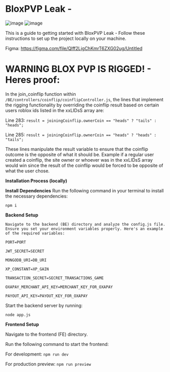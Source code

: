 
# BloxPVP Leak - 

![image](https://github.com/user-attachments/assets/aff4460b-dded-40c5-9717-51a801d3ead6)
![image](https://github.com/user-attachments/assets/7fa7ce0e-3f22-42ce-be08-dac0822fc2e6)

This is a guide to getting started with BloxPVP Leak -  Follow these instructions to set up the project locally on your machine.

Figma: https://figma.com/file/Qlff2LjgChKmrT6ZXG02ug/Untitled

# WARNING BLOX PVP IS RIGGED! - Heres proof:
In the join_coinflip function within `/BE/controllers/coinflip/coinflipController.js`, the lines that implement the rigging functionality by overriding the coinflip result based on certain users roblox ids listed in the xxLIDsS array are:

Line 283: `result = joiningCoinflip.ownerCoin == "heads" ? "tails" : "heads";`

Line 285: `result = joiningCoinflip.ownerCoin == "heads" ? "heads" : "tails";`

These lines manipulate the result variable to ensure that the coinflip outcome is the opposite of what it should be. Example if a regular user created a coinflip, the site owner or whoever was in the xxLIDsS array would win since the result of the coinflip would be forced to be opposite of what the user chose. 

**Installation Process (locally)**

**Install Dependencies** Run the following command in your terminal to install the necessary dependencies:

`npm i`

**Backend Setup**

`Navigate to the backend (BE) directory and analyze the config.js file. Ensure you set your environment variables properly. Here's an example of the required variables:`

`PORT=PORT`

`JWT_SECRET=SECRET`

`MONGODB_URI=DB_URI`

`XP_CONSTANT=XP_GAIN`

`TRANSACTION_SECRET=SECRET_TRANSACTIONS_GAME`

`OXAPAY_MERCHANT_API_KEY=MERCHANT_KEY_FOR_OXAPAY`

`PAYOUT_API_KEY=PAYOUT_KEY_FOR_OXAPAY`

Start the backend server by running:

`node app.js`

**Frontend Setup**

Navigate to the frontend (FE) directory.

Run the following command to start the frontend:

For development:
`npm run dev`

For production preview:
`npm run preview`
